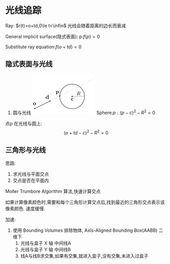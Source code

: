 # 光线追踪

Ray: $r(t)=o+td,0\le t<\infin$
光线会随着距离的边长而衰减

General implicit surface(隐式表面): p:$f(p)=0$

Substitute ray equation:$f(o+td)=0$

## 隐式表面与光线

1. 圆与光线
![圆与光线](./光线追踪/圆与光线.png)
Sphere:$p:(p-c)^2-R^2=0$

点p 在光线与圆上:
$$(o+td-c)^2-R^2=0$$

## 三角形与光线

思路:

1. 求光线与平面交点
2. 交点是否在平面内

Moller Trumbore Algorithm 算法,快速计算交点

如果计算像素颜色时,需要和每个三角形计算交点后,找到最近的三角形交点表示该像素颜色.
速度缓慢.

加速:

1. 使用 Bounding Volumes 排除物体, Axis-Aligned Bounding Box(AABB)
   二维下
   1. 光线与盒子 X 轴 中间线A
   2. 光线与盒子 Y 轴 中间线B
   3. 线A与线B求交集,如果有交集,就进入盒子,没有交集,未进入过盒子
